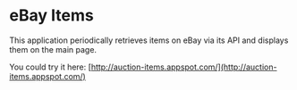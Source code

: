 eBay Items
==========
This application periodically retrieves items on eBay via its API and displays them on the main page.

You could try it here:
[http://auction-items.appspot.com/](http://auction-items.appspot.com/)
